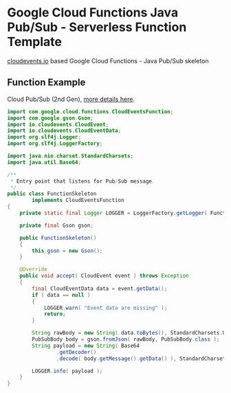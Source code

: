 # Google Cloud Functions Java Pub/Sub - Serverless Function Template

[cloudevents.io](https://cloudevents.io) based Google Cloud Functions - Java Pub/Sub skeleton

## Function Example

Cloud Pub/Sub (2nd Gen),
[more details here](https://cloud.google.com/functions/docs/samples/functions-cloudevent-pubsub).

```java
import com.google.cloud.functions.CloudEventsFunction;
import com.google.gson.Gson;
import io.cloudevents.CloudEvent;
import io.cloudevents.CloudEventData;
import org.slf4j.Logger;
import org.slf4j.LoggerFactory;

import java.nio.charset.StandardCharsets;
import java.util.Base64;

/**
 * Entry point that listens for Pub/Sub message.
 */
public class FunctionSkeleton
        implements CloudEventsFunction
{
    private static final Logger LOGGER = LoggerFactory.getLogger( FunctionSkeleton.class );

    private final Gson gson;

    public FunctionSkeleton()
    {
        this.gson = new Gson();
    }

    @Override
    public void accept( CloudEvent event ) throws Exception
    {
        final CloudEventData data = event.getData();
        if ( data == null )
        {
            LOGGER.warn( "Event data are missing" );
            return;
        }

        String rawBody = new String( data.toBytes(), StandardCharsets.UTF_8 );
        PubSubBody body = gson.fromJson( rawBody, PubSubBody.class );
        String payload = new String( Base64
                .getDecoder()
                .decode( body.getMessage().getData() ), StandardCharsets.UTF_8 );

        LOGGER.info( payload );
    }
}
```

